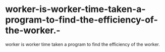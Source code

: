 # worker-is-worker-time-taken-a-program-to-find-the-efficiency-of-the-worker.-
worker is worker time taken a program to find the efficiency of the worker. 
